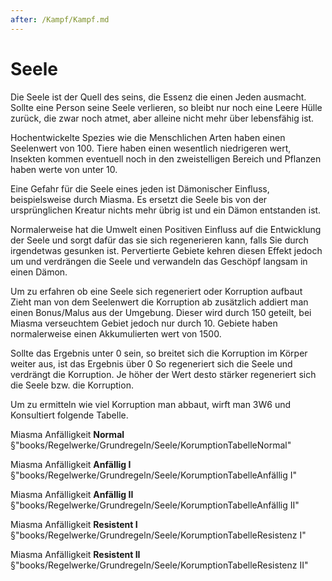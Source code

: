 ```yaml
---
after: /Kampf/Kampf.md
---
```

# Seele

Die Seele ist der Quell des seins, die Essenz die einen Jeden ausmacht. Sollte
eine Person seine Seele verlieren, so bleibt nur noch eine Leere Hülle zurück,
die zwar noch atmet, aber alleine nicht mehr über lebensfähig ist.


Hochentwickelte Spezies wie die Menschlichen Arten haben einen Seelenwert von
100. Tiere haben einen wesentlich niedrigeren wert, Insekten kommen eventuell
noch in den zweistelligen Bereich und Pflanzen haben werte von unter 10.

Eine Gefahr für die Seele eines jeden ist Dämonischer Einfluss, beispielsweise
durch Miasma. Es ersetzt die Seele bis von der ursprünglichen Kreatur nichts
mehr übrig ist und ein Dämon entstanden ist.

Normalerweise hat die Umwelt einen Positiven Einfluss auf die Entwicklung der
Seele und sorgt dafür das sie sich regenerieren kann, falls Sie durch
irgendetwas gesunken ist. Pervertierte Gebiete kehren diesen Effekt jedoch um
und verdrängen die Seele und verwandeln das Geschöpf langsam in einen Dämon.

Um zu erfahren ob eine Seele sich regeneriert oder Korruption aufbaut Zieht man
von dem Seelenwert die Korruption ab zusätzlich addiert man einen Bonus/Malus
aus der Umgebung. Dieser wird durch 150 geteilt, bei Miasma verseuchtem Gebiet
jedoch nur durch 10. Gebiete haben normalerweise einen Akkumulierten wert von
1500.

Sollte das Ergebnis unter 0 sein, so breitet sich die Korruption im Körper
weiter aus, ist das Ergebnis über 0 So regeneriert sich die Seele und verdrängt
die Korruption. Je höher der Wert desto stärker regeneriert sich die Seele bzw.
die Korruption.

Um zu ermitteln wie viel Korruption man abbaut, wirft man 3W6 und Konsultiert
folgende Tabelle.

Miasma Anfälligkeit **Normal**  
§"books/Regelwerke/Grundregeln/Seele/KorumptionTabelleNormal"

Miasma Anfälligkeit **Anfällig I**  
§"books/Regelwerke/Grundregeln/Seele/KorumptionTabelleAnfällig I"

Miasma Anfälligkeit **Anfällig II**  
§"books/Regelwerke/Grundregeln/Seele/KorumptionTabelleAnfällig II"

Miasma Anfälligkeit **Resistent I**  
§"books/Regelwerke/Grundregeln/Seele/KorumptionTabelleResistenz I"

Miasma Anfälligkeit **Resistent II**  
§"books/Regelwerke/Grundregeln/Seele/KorumptionTabelleResistenz II"